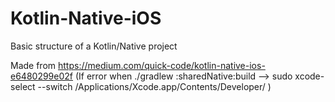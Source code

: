 # Kotlin-Native-iOS
Basic structure of a Kotlin/Native project

Made from https://medium.com/quick-code/kotlin-native-ios-e6480299e02f
(If error when ./gradlew :sharedNative:build --> sudo xcode-select --switch /Applications/Xcode.app/Contents/Developer/ )
